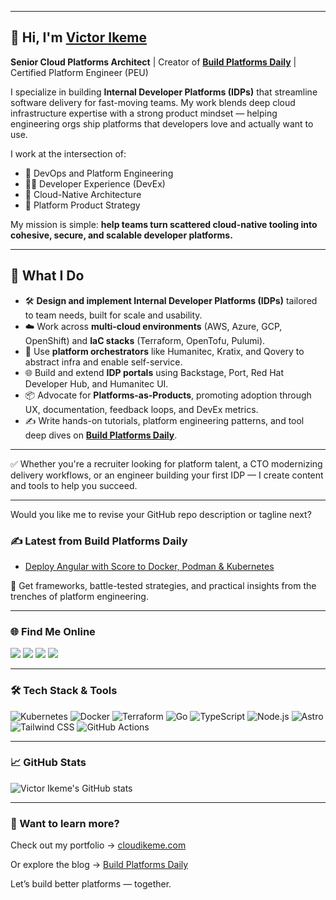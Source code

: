 <!-- Victor Ikeme | Cloud Platform Engineer -->
---

## 👋 Hi, I'm [Victor Ikeme](https://cloudikeme.com)

**Senior Cloud Platforms Architect** | Creator of [**Build Platforms Daily**](https://blog.cloudikeme.com) | Certified Platform Engineer (PEU)

I specialize in building **Internal Developer Platforms (IDPs)** that streamline software delivery for fast-moving teams. My work blends deep cloud infrastructure expertise with a strong product mindset — helping engineering orgs ship platforms that developers love and actually want to use.

I work at the intersection of:

* 🧱 DevOps and Platform Engineering
* 🧑‍💻 Developer Experience (DevEx)
* 🧭 Cloud-Native Architecture
* 🧩 Platform Product Strategy

My mission is simple: **help teams turn scattered cloud-native tooling into cohesive, secure, and scalable developer platforms.**

---

## 🚀 What I Do

* 🛠️ **Design and implement Internal Developer Platforms (IDPs)** tailored to team needs, built for scale and usability.
* ☁️ Work across **multi-cloud environments** (AWS, Azure, GCP, OpenShift) and **IaC stacks** (Terraform, OpenTofu, Pulumi).
* 🔁 Use **platform orchestrators** like Humanitec, Kratix, and Qovery to abstract infra and enable self-service.
* 🌐 Build and extend **IDP portals** using Backstage, Port, Red Hat Developer Hub, and Humanitec UI.
* 📦 Advocate for **Platforms-as-Products**, promoting adoption through UX, documentation, feedback loops, and DevEx metrics.
* ✍️ Write hands-on tutorials, platform engineering patterns, and tool deep dives on [**Build Platforms Daily**](https://cloudikeme.com).

---

✅ Whether you're a recruiter looking for platform talent, a CTO modernizing delivery workflows, or an engineer building your first IDP — I create content and tools to help you succeed.

---

Would you like me to revise your GitHub repo description or tagline next?

### ✍️ Latest from Build Platforms Daily

<!-- BLOG-POST-LIST:START -->
- [Deploy Angular with Score to Docker, Podman & Kubernetes](https://cloudikeme.com/posts/angular-deploy-with-score)
<!-- BLOG-POST-LIST:END -->

📰 Get frameworks, battle-tested strategies, and practical insights from the trenches of platform engineering.

---

### 🌐 Find Me Online

<div align="left">
  <a href="https://www.linkedin.com/in/victor-ikeme" target="_blank"><img src="https://img.shields.io/badge/-LinkedIn-%230077B5?style=for-the-badge&logo=linkedin&logoColor=white" /></a>
  <a href="https://github.com/victor-ikeme" target="_blank"><img src="https://img.shields.io/badge/-GitHub-%23121011?style=for-the-badge&logo=github&logoColor=white" /></a>
  <a href="https://bsky.app/profile/cloudikeme.bsky.social" target="_blank"><img src="https://img.shields.io/badge/-Bluesky-%230077B5?style=for-the-badge&logo=bluesky&logoColor=white" /></a>
  <a href="https://www.youtube.com/@victor-ikeme" target="_blank"><img src="https://img.shields.io/badge/-YouTube-%23FF0000?style=for-the-badge&logo=youtube&logoColor=white" /></a>
</div>

---

### 🛠️ Tech Stack & Tools

![Kubernetes](https://img.shields.io/badge/Kubernetes-326CE5?style=flat&logo=kubernetes&logoColor=white)
![Docker](https://img.shields.io/badge/Docker-2496ED?style=flat&logo=docker&logoColor=white)
![Terraform](https://img.shields.io/badge/Terraform-7B42BC?style=flat&logo=terraform&logoColor=white)
![Go](https://img.shields.io/badge/Go-00ADD8?style=flat&logo=go&logoColor=white)
![TypeScript](https://img.shields.io/badge/TypeScript-3178C6?style=flat&logo=typescript&logoColor=white)
![Node.js](https://img.shields.io/badge/Node.js-339933?style=flat&logo=node.js&logoColor=white)
![Astro](https://img.shields.io/badge/Astro-000000?style=flat&logo=astro&logoColor=white)
![Tailwind CSS](https://img.shields.io/badge/Tailwind-38B2AC?style=flat&logo=tailwind-css&logoColor=white)
![GitHub Actions](https://img.shields.io/badge/GitHub_Actions-2088FF?style=flat&logo=github-actions&logoColor=white)

---

### 📈 GitHub Stats

![Victor Ikeme's GitHub stats](https://github-readme-stats.vercel.app/api?username=victor-ikeme&show_icons=true&theme=radical)

---

### 🧭 Want to learn more?

Check out my portfolio → [cloudikeme.com](https://cloudikeme.com)

Or explore the blog → [Build Platforms Daily](https://cloudikeme.com/posts)

Let’s build better platforms — together.
